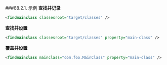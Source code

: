 ###68.2.1. 示例
**查找并记录**
```xml
<findmainclass classesroot="target/classes" />
```
**查找并设置**
```xml
<findmainclass classesroot="target/classes" property="main-class" />
```

**覆盖并设置**
```xml
<findmainclass mainclass="com.foo.MainClass" property="main-class" />
```
